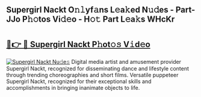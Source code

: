 ## Supergirl Nackt O𝚗𝚕yf𝚊ns L𝚎a𝚔ed N𝚞𝚍es - Part-JJo P𝚑𝚘tos Vi𝚍𝚎o - H𝚘𝚝 Part L𝚎a𝚔s WHcKr

# <h2><a href="http://kf6cc1.oniu.top/?m=Supergirl+Nackt">🔗👉 🔴 Supergirl Nackt P𝚑ot𝚘𝚜 V𝚒d𝚎o</a></h2>

[![Supergirl Nackt Nu𝚍e𝚜](https://i.imgur.com/0qMVB7G.gif)](http://kf6cc1.oniu.top/?m=Supergirl+Nackt)
Digital media artist and amusement provider Supergirl Nackt, recognized for disseminating dance and lifestyle content through trending choreographies and short films. Versatile puppeteer Supergirl Nackt, recognized for their exceptional skills and accomplishments in bringing inanimate objects to life.  
